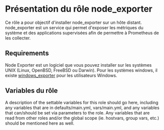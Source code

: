 Présentation du rôle node_exporter
=========

Ce rôle a pour objectif d'installer node_exporter sur un hôte distant. 
node_exporter est un service qui permet d'exposer les métriques du système et des applications supervisées afin de permettre à Prometheus de les collecter.

Requirements
------------

Node Exporter est un logiciel que vous pouvez installer sur les systèmes UNIX (Linux, OpenBSD, FreeBSD ou Darwin). Pour les systèmes windows, il existe [windows_exporter](https://github.com/prometheus-community/windows_exporter) pour les utilisateurs Windows.

Variables du rôle
--------------

A description of the settable variables for this role should go here, including any variables that are in defaults/main.yml, vars/main.yml, and any variables that can/should be set via parameters to the role. Any variables that are read from other roles and/or the global scope (ie. hostvars, group vars, etc.) should be mentioned here as well.

